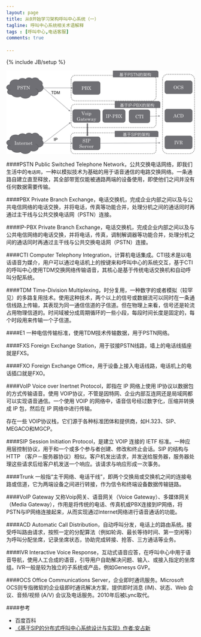 ```yaml
---
layout: page
title: 从0开始学习架构呼叫中心系统（一）
tagline: 呼叫中心系统相关术语解释
tags : [呼叫中心,电话客服]
comments: true

---
```

{% include JB/setup %}

![hj-esp8266](https://github.com/kusix/kusix.github.com/raw/master/img/call-center-1.png)

####PSTN
Public Switched Telephone Network，公共交换电话网络，即我们生活中的`电话网`，一种以模拟技术为基础的用于语音通信的电路交换网络。一条通路自建立直至释放，其全部带宽仅能被通路两端的设备使用，即使他们之间并没有任何数据需要传输。

####PBX
Private Branch Exchange，电话交换机，完成企业内部之间以及与公共电信网络的电话交换，并将电话，传真等功能合并，处理分机之间的通话同时再通过主干线与公共交换电话网（PSTN）连接。

####IP-PBX
Private Branch Exchange，电话交换机，完成企业内部之间以及与公共电信网络的电话交换，并将电话，传真，调制解调器等功能合并，处理分机之间的通话同时再通过主干线与公共交换电话网（PSTN）连接。

####CTI
Computer Telephony Integration，计算机电话集成。CTI技术是以电话语音为媒介，用户可以通过电话机上的按键来和呼叫中心的系统交互，基于CTI的呼叫中心使用TDM交换网络传输语音，其核心是基于传统电话交换机和自动呼叫分配系统。

<!--summary-->

####TDM
Time-Division Multiplexing，时分复用，一种数字的或者模拟（较罕见）的多路复用技术。使用这种技术，两个以上的信号或数据流可以同时在一条通信线路上传输，其表现为同一通信信道的子信道。但在物理上来看，信号还是轮流占用物理信道的。时间域被分成周期循环的一些小段，每段时间长度是固定的，每个时段用来传输一个子信道。

####E1
一种电信传输标准，使用TDM技术传输数据，用于PSTN网络。

####FXS
Foreign Exchange Station，用于驳接PSTN线路，墙上的电话线插座就是FXS。

####FXO
Foreign Exchange Office，用于设备上接入电话线路，电话机上的电话插口就是FXO。

####VoIP
Voice over Inertnet Protocol，即指在 IP 网络上使用 IP协议以数据包的方式传输语音。使用 VOIP协议，不管是因特网、企业内部互连网还是局域网都可以实现语音通信。一个使用 VOIP 的网络中，语音信号经过数字化，压缩并转换成 IP 包，然后在 IP 网络中进行传输。

存在一些 VOIP协议栈，它们源于各种标准团体和提供商，如H.323、SIP、MEGACO和MGCP。

####SIP
Session Initiation Protocol，是建立 VOIP 连接的 IETF 标准。一种应用层控制协议，用于和一个或多个参与者创建、修改和终止会话。SIP 的结构与 HTTP （客户－服务器协议）相似。客户机发出请求，并发送给服务器，服务器处理这些请求后给客户机发送一个响应。该请求与响应形成一次事务。

####Trunk
一般指“主干网络、电话干线”，即两个交换局或交换机之间的连接电路或信道，它为两端设备之间进行转接，作为信令和终端设备数据传输链路。

####VoIP Gateway
又称Voip网关、语音网关（Voice Gateway）、多媒体网关（Media Gateway），作用是将传统的电话、传真机或PBX连接到IP网络，将PSTN与IP网络连接起来，从而实现通过Internet网络进行语音通话的功能。


####ACD
Automatic Call Distribution，自动呼叫分发，电话上的路由系统。接受呼叫路由请求，按照一定的分配算法（例如轮询、最长等待时间、第一空闲等）为呼叫分配坐席，记录坐席状态，协助完成转接、抢答、三方通话等业务。

####IVR
Interactive Voice Response，互动式语音应答，在呼叫中心中用于语音导航，使用人工合成的语音，引导用户自助解决问题、输入、或接入指定的坐席组。IVR一般是较为独立的子系统或产品，例如Genesys GVP。

####OCS
Office Communications Server，企业即时通讯服务。Microsoft OCS则专指微软的企业级即时通讯解决方案，提供即时消息 (IM)、状态、Web 会议、音频/视频 (A/V) 会议及电话服务。2010年后被Lync取代。

####参考

* 百度百科
* [《基于SIP的分布式呼叫中心系统设计与实现》作者:安占新](http://www.doc88.com/p-0186174210911.html )   
 


